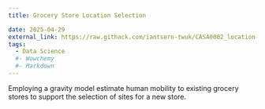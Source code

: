 ```yaml
---
title: Grocery Store Location Selection

date: 2025-04-29
external_link: https://raw.githack.com/iantsern-twuk/CASA0002_location-selection/refs/heads/main/notebook.html
tags:
  - Data Science
  #- Wowchemy
  #- Markdown
---
```


Employing a gravity model estimate human mobility to existing grocery stores to support the selection of sites for a new store.

<!--more-->
